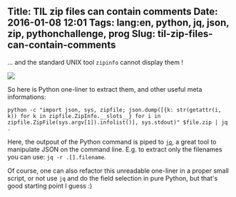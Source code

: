 Title: TIL zip files can contain comments
Date: 2016-01-08 12:01
Tags: lang:en, python, jq, json, zip, pythonchallenge, prog
Slug: til-zip-files-can-contain-comments
---
... and the standard UNIX tool `zipinfo` cannot display them !

![](/lucas/blog/content/images/2016/01/pythonchallenge-channel.jpg)

So here is Python one-liner to extract them, and other useful meta informations:

    python -c "import json, sys, zipfile; json.dump([{k: str(getattr(i, k)) for k in zipfile.ZipInfo.__slots__} for i in zipfile.ZipFile(sys.argv[1]).infolist()], sys.stdout)" $file.zip | jq .

Here, the outpout of the Python command is piped to  [`jq`](https://stedolan.github.io/jq/), a great tool to manipulate JSON on the command line. E.g. to extract only the filenames you can use: `jq -r .[].filename`.

Of course, one can also refactor this unreadable one-liner in a proper small script, or not use `jq`  and do the field selection in pure Python, but that's good starting point I guess :)
